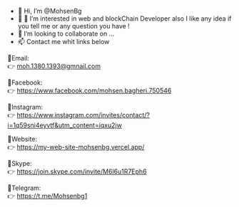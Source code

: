 - 👋 Hi, I’m @MohsenBg
- 👀 👀 I’m interested in web  and blockChain Developer also I like any idea if you tell me or any question you have !
- 💞️ I’m looking to collaborate on ...
- 📫 Contact me whit links below <br/>


🔗Email: <br>
👉 moh.1380.1393@gmnail.com

🔗Facebook: <br>
👉 https://www.facebook.com/mohsen.bagheri.750546

🔗Instagram: <br>
👉  https://www.instagram.com/invites/contact/?i=1q59sni4eyvtf&utm_content=iqxu2jw

🔗Website: <br>
👉 https://my-web-site-mohsenbg.vercel.app/

🔗Skype: <br>
👉  https://join.skype.com/invite/M6l6u1R7Eph6

🔗Telegram: <br>
👉 https://t.me/Mohsenbg1



<!---
MohsenBg/MohsenBg is a ✨ special ✨ repository because its `README.md` (this file) appears on your GitHub profile.
You can click the Preview link to take a look at your changes.
--->

